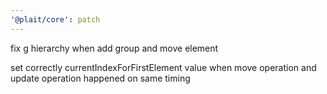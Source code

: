 ```yaml
---
'@plait/core': patch
---
```


fix g hierarchy when add group and move element

set correctly currentIndexForFirstElement value when move operation and update operation happened on same timing
